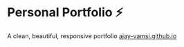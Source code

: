 # Personal Portfolio ⚡️ 
 A clean, beautiful, responsive portfolio [ajay-vamsi.github.io](https://ajay-vamsi.github.io/ajayvamsi/) 
